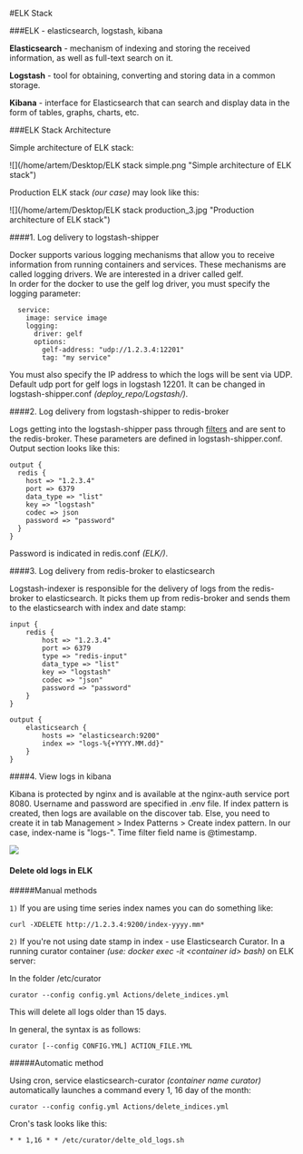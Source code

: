 #ELK Stack

###ELK - elasticsearch, logstash, kibana

**Elasticsearch** - mechanism of indexing and storing the received information, as well as full-text search on it.

**Logstash** - tool for obtaining, converting and storing data in a common storage.

**Kibana** - interface for Elasticsearch that can search and display data in the form of tables, graphs, charts, etc.

###ELK Stack Architecture

Simple architecture of ELK stack:

![](/home/artem/Desktop/ELK stack simple.png "Simple architecture of ELK stack")

Production ELK stack _(our case)_ may look like this:

![](/home/artem/Desktop/ELK stack production_3.jpg "Production architecture of ELK stack")

####1. Log delivery to logstash-shipper

Docker supports various logging mechanisms that allow you to receive information from running containers and services. 
These mechanisms are called logging drivers. We are interested in a driver called gelf.  
In order for the docker to use the gelf log driver, you must specify the logging parameter:
```  
  service:
    image: service image
    logging:
      driver: gelf
      options:
        gelf-address: "udp://1.2.3.4:12201"
        tag: "my service"
```
You must also specify the IP address to which the logs will be sent via UDP. 
Default udp port for gelf logs in logstash 12201. It can be changed in logstash-shipper.conf _(deploy_repo/Logstash/)_.

####2. Log delivery from logstash-shipper to redis-broker

Logs getting into the logstash-shipper pass through 
[filters](https://www.elastic.co/guide/en/logstash/current/filter-plugins.html) and are sent to the redis-broker. 
These parameters are defined in logstash-shipper.conf.  
Output section looks like this:
```
output {
  redis {
    host => "1.2.3.4"
    port => 6379
    data_type => "list"
    key => "logstash"
    codec => json
    password => "password"
  }
}
```
Password is indicated in redis.conf _(ELK/)_.

####3. Log delivery from redis-broker to elasticsearch

Logstash-indexer is responsible for the delivery of logs from the redis-broker to elasticsearch. 
It picks them up from redis-broker and sends them to the elasticsearch with index and date stamp:
```
input {
    redis {
        host => "1.2.3.4"
        port => 6379
        type => "redis-input"
        data_type => "list"
        key => "logstash"
        codec => "json"
        password => "password"
    }
}

output {
    elasticsearch {
        hosts => "elasticsearch:9200"
        index => "logs-%{+YYYY.MM.dd}"
    }
}
```

####4. View logs in kibana

Kibana is protected by nginx and is available at the nginx-auth service port 8080. 
Username and password are specified in .env file. If index pattern is created, then logs are available on the discover tab. 
Else, you need to create it in tab Management > Index Patterns > Create index pattern. In our case, index-name is "logs-". 
Time filter field name is @timestamp. 

![](/home/artem/Desktop/kibana.png)

#### Delete old logs in ELK

#####Manual methods

`1)` If you are using time series index names you can do something like:
```
curl -XDELETE http://1.2.3.4:9200/index-yyyy.mm*
```
`2)` If you're not using date stamp in index - use Elasticsearch Curator. In a running curator container 
_(use: docker exec -it \<container id\> bash)_ on ELK server:

In the folder /etc/curator
```
curator --config config.yml Actions/delete_indices.yml
```
This will delete all logs older than 15 days. 

In general, the syntax is as follows:
```
curator [--config CONFIG.YML] ACTION_FILE.YML
```

#####Automatic method

Using cron, service elasticsearch-curator _(container name curator)_ automatically launches a command
every 1, 16 day of the month:
```
curator --config config.yml Actions/delete_indices.yml
```
Cron's task looks like this:
```
* * 1,16 * * /etc/curator/delte_old_logs.sh
```